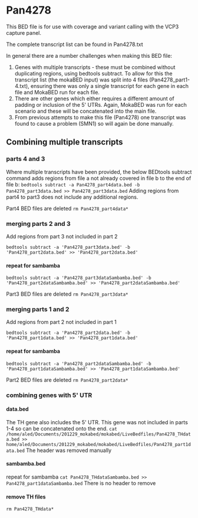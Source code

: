 # Pan4278
This BED file is for use with coverage and variant calling with the VCP3 capture panel.

The complete transcript list can be found in Pan4278.txt

In general there are a number challenges when making this BED file:
1. Genes with multiple transcripts - these must be combined without duplicating regions, using bedtools subtract. To allow for this the transcript list (the mokaBED input) was split into 4 files (Pan4278_part1-4.txt), ensuring there was only a single transcript for each gene in each file and MokaBED run for each file.
2. There are other genes which either requires a different amount of padding or inclusion of the 5' UTRs. Again, MokaBED was run for each scenario and these will be concatenated into the main file.
3. From previous attempts to make this file (Pan4278) one transcript was found to cause a problem (SMN1) so will again be done manually.

## Combining multiple transcripts
### parts 4 and 3
Where multiple transcripts have been provided, the below BEDtools subtract command adds regions from file a not already covered in file b to the end of file b:
`bedtools subtract -a Pan4278_part4data.bed -b Pan4278_part3data.bed >> Pan4278_part3data.bed`
Adding regions from part4 to part3 does not include any additional regions.

Part4 BED files are deleted
`rm Pan4278_part4data*`

### merging parts 2 and 3
Add regions from part 3 not included in part 2

`bedtools subtract -a 'Pan4278_part3data.bed' -b 'Pan4278_part2data.bed' >> 'Pan4278_part2data.bed'`

#### repeat for sambamba
`bedtools subtract -a 'Pan4278_part3dataSambamba.bed' -b 'Pan4278_part2dataSambamba.bed' >> 'Pan4278_part2dataSambamba.bed'`

Part3 BED files are deleted
`rm Pan4278_part3data*`

### merging parts 1 and 2
Add regions from part 2 not included in part 1

`bedtools subtract -a 'Pan4278_part2data.bed' -b 'Pan4278_part1data.bed' >> 'Pan4278_part1data.bed'`

#### repeat for sambamba
`bedtools subtract -a 'Pan4278_part2dataSambamba.bed' -b 'Pan4278_part1dataSambamba.bed' >> 'Pan4278_part1dataSambamba.bed'`

Part2 BED files are deleted
`rm Pan4278_part2data*`

### combining genes with 5' UTR
#### data.bed
The TH gene also includes the 5' UTR. This gene was not included in parts 1-4 so can be concatenated onto the end.
`cat /home/aled/Documents/201229_mokabed/mokabed/LiveBedfiles/Pan4278_THdata.bed >> home/aled/Documents/201229_mokabed/mokabed/LiveBedfiles/Pan4278_part1data.bed`
The header was removed manually
#### sambamba.bed
repeat for sambamba
`cat Pan4278_THdataSambamba.bed >> Pan4278_part1dataSambamba.bed`
There is no header to remove

#### remove TH files
`rm Pan4278_THdata*`